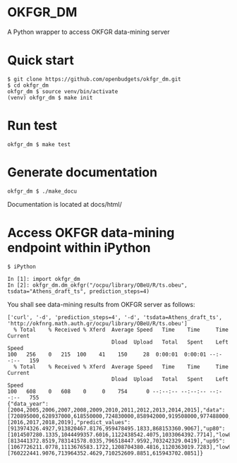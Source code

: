 # OKFGR_DM
A Python wrapper to access OKFGR data-mining server

# Quick start
```
$ git clone https://github.com/openbudgets/okfgr_dm.git
$ cd okfgr_dm
okfgr_dm $ source venv/bin/activate
(venv) okfgr_dm $ make init
```

# Run test
```
okfgr_dm $ make test
```

# Generate documentation
```
okfgr_dm $ ./make_docu
```
Documentation is located at docs/html/

# Access OKFGR data-mining endpoint within iPython

```
$ iPython

In [1]: import okfgr_dm
In [2]: okfgr_dm.dm_okfgr("/ocpu/library/OBeU/R/ts.obeu", tsdata="Athens_draft_ts", prediction_steps=4)
```
You shall see data-mining results from OKFGR server as follows:
```
['curl', '-d', 'prediction_steps=4', '-d', 'tsdata=Athens_draft_ts', 'http://okfnrg.math.auth.gr/ocpu/library/OBeU/R/ts.obeu']
  % Total    % Received % Xferd  Average Speed   Time    Time     Time  Current
                                 Dload  Upload   Total   Spent    Left  Speed
100   256    0   215  100    41    150     28  0:00:01  0:00:01 --:--:--   159
  % Total    % Received % Xferd  Average Speed   Time    Time     Time  Current
                                 Dload  Upload   Total   Spent    Left  Speed
100   608    0   608    0     0    754      0 --:--:-- --:--:-- --:--:--   755
{"data_year":[2004,2005,2006,2007,2008,2009,2010,2011,2012,2013,2014,2015],"data":[720895000,628937000,618550000,724830000,858942000,919508000,977488000,931607000,866517393,667108000,773422555,759559284],"predict_time":[2016,2017,2018,2019],"predict_values":[913974326.4927,913820467.8176,959478495.1833,868153360.9067],"up80":[1014507280.1335,1044499357.6016,1122438542.4075,1033064392.7714],"low80":[813441372.8519,783141578.0335,796518447.9592,703242329.0419],"up95":[1067726211.0778,1113676583.1722,1208704380.4816,1120363019.7283],"low95":[760222441.9076,713964352.4629,710252609.8851,615943702.0851]}
```